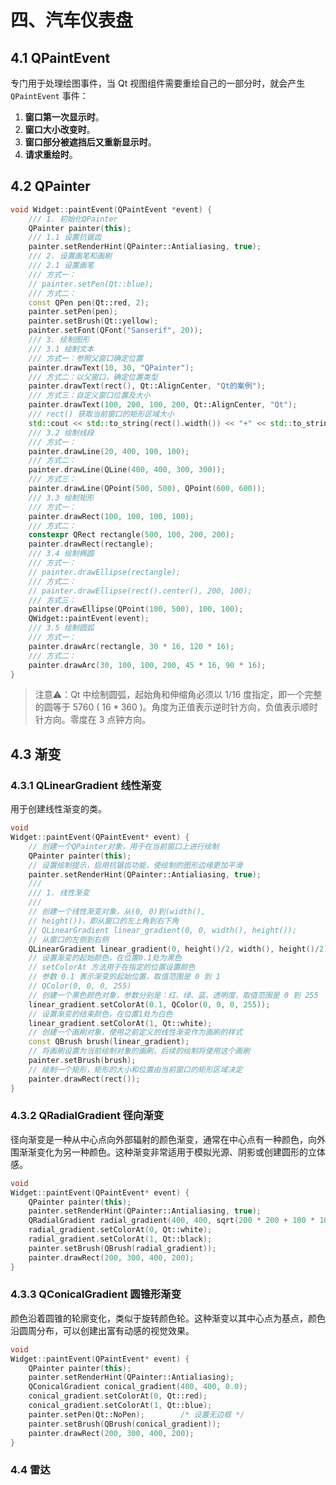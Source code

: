 # 四、汽车仪表盘

## 4.1 QPaintEvent

专门用于处理绘图事件，当 Qt 视图组件需要重绘自己的一部分时，就会产生 `QPaintEvent` 事件：
1. **窗口第一次显示时**。
2. **窗口大小改变时**。
3. **窗口部分被遮挡后又重新显示时**。
4. **请求重绘时**。

## 4.2 QPainter

```c++
void Widget::paintEvent(QPaintEvent *event) {
    /// 1. 初始化QPainter
    QPainter painter(this);
    /// 1.1 设置抗锯齿
    painter.setRenderHint(QPainter::Antialiasing, true);
    /// 2. 设置画笔和画刷
    /// 2.1 设置画笔
    /// 方式一：
    // painter.setPen(Qt::blue);
    /// 方式二：
    const QPen pen(Qt::red, 2);
    painter.setPen(pen);
    painter.setBrush(Qt::yellow);
    painter.setFont(QFont("Sanserif", 20));
    /// 3. 绘制图形
    /// 3.1 绘制文本
    /// 方式一：参照父窗口确定位置
    painter.drawText(10, 30, "QPainter");
    /// 方式二：以父窗口，确定位置类型
    painter.drawText(rect(), Qt::AlignCenter, "Qt的案例");
    /// 方式三：自定义窗口位置及大小
    painter.drawText(100, 200, 100, 200, Qt::AlignCenter, "Qt");
    /// rect() 获取当前窗口的矩形区域大小
    std::cout << std::to_string(rect().width()) << "+" << std::to_string(rect().height()) << std::endl;
    /// 3.2 绘制线段
    /// 方式一：
    painter.drawLine(20, 400, 100, 100);
    /// 方式二：
    painter.drawLine(QLine(400, 400, 300, 300));
    /// 方式三：
    painter.drawLine(QPoint(500, 500), QPoint(600, 600));
    /// 3.3 绘制矩形
    /// 方式一：
    painter.drawRect(100, 100, 100, 100);
    /// 方式二：
    constexpr QRect rectangle(500, 100, 200, 200);
    painter.drawRect(rectangle);
    /// 3.4 绘制椭圆
    /// 方式一：
    // painter.drawEllipse(rectangle);
    /// 方式二：
    // painter.drawEllipse(rect().center(), 200, 100);
    /// 方式三：
    painter.drawEllipse(QPoint(100, 500), 100, 100);
    QWidget::paintEvent(event);
    /// 3.5 绘制圆弧
    /// 方式一：
    painter.drawArc(rectangle, 30 * 16, 120 * 16);
    /// 方式二：
    painter.drawArc(30, 100, 100, 200, 45 * 16, 90 * 16);
}

```

> 注意⚠️：Qt 中绘制圆弧，起始角和伸缩角必须以 1/16 度指定，即一个完整的圆等于 5760 ( $16*360$ )。角度为正值表示逆时针方向，负值表示顺时针方向。零度在 3 点钟方向。

## 4.3 渐变

### 4.3.1 QLinearGradient 线性渐变

用于创建线性渐变的类。

```c++
void
Widget::paintEvent(QPaintEvent* event) {
    // 创建一个QPainter对象，用于在当前窗口上进行绘制
    QPainter painter(this);
    // 设置绘制提示，启用抗锯齿功能，使绘制的图形边缘更加平滑
    painter.setRenderHint(QPainter::Antialiasing, true);
    ///
    /// 1. 线性渐变
    ///
    // 创建一个线性渐变对象，从(0, 0)到(width(),
    // height())，即从窗口的左上角到右下角
    // QLinearGradient linear_gradient(0, 0, width(), height());
    // 从窗口的左侧到右侧
    QLinearGradient linear_gradient(0, height()/2, width(), height()/2);
    // 设置渐变的起始颜色，在位置0.1处为黑色
    // setColorAt 方法用于在指定的位置设置颜色
    // 参数 0.1 表示渐变的起始位置，取值范围是 0 到 1
    // QColor(0, 0, 0, 255)
    // 创建一个黑色颜色对象，参数分别是：红、绿、蓝、透明度，取值范围是 0 到 255
    linear_gradient.setColorAt(0.1, QColor(0, 0, 0, 255));
    // 设置渐变的结束颜色，在位置1处为白色
    linear_gradient.setColorAt(1, Qt::white);
    // 创建一个画刷对象，使用之前定义的线性渐变作为画刷的样式
    const QBrush brush(linear_gradient);
    // 将画刷设置为当前绘制对象的画刷，后续的绘制将使用这个画刷
    painter.setBrush(brush);
    // 绘制一个矩形，矩形的大小和位置由当前窗口的矩形区域决定
    painter.drawRect(rect());
}
```

### 4.3.2 QRadialGradient 径向渐变

径向渐变是一种从中心点向外部辐射的颜色渐变，通常在中心点有一种颜色，向外围渐渐变化为另一种颜色。这种渐变非常适用于模拟光源、阴影或创建圆形的立体感。

```c++
void
Widget::paintEvent(QPaintEvent* event) {
    QPainter painter(this);
    painter.setRenderHint(QPainter::Antialiasing, true);
    QRadialGradient radial_gradient(400, 400, sqrt(200 * 200 + 100 * 100));
    radial_gradient.setColorAt(0, Qt::white);
    radial_gradient.setColorAt(1, Qt::black);
    painter.setBrush(QBrush(radial_gradient));
    painter.drawRect(200, 300, 400, 200);
}
```

### 4.3.3 QConicalGradient 圆锥形渐变

颜色沿着圆锥的轮廓变化，类似于旋转颜色轮。这种渐变以其中心点为基点，颜色沿圆周分布，可以创建出富有动感的视觉效果。

```c++
void
Widget::paintEvent(QPaintEvent* event) {
    QPainter painter(this);
    painter.setRenderHint(QPainter::Antialiasing);
    QConicalGradient conical_gradient(400, 400, 0.0);
    conical_gradient.setColorAt(0, Qt::red);
    conical_gradient.setColorAt(1, Qt::blue);
    painter.setPen(Qt::NoPen);        /* 设置无边框 */
    painter.setBrush(QBrush(conical_gradient));
    painter.drawRect(200, 300, 400, 200);
}
```

### 4.4 雷达

